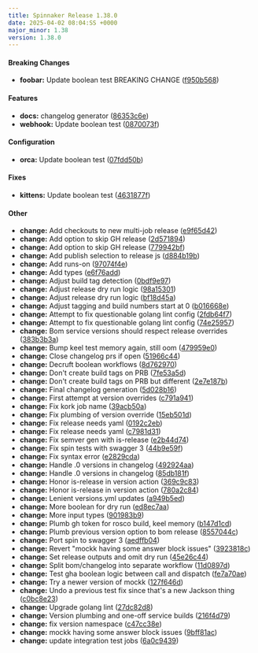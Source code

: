 ```yaml
---
title: Spinnaker Release 1.38.0
date: 2025-04-02 08:04:SS +0000
major_minor: 1.38
version: 1.38.0
---
```


#### Breaking Changes

* **foobar:** Update boolean test BREAKING CHANGE ([f950b568](https://github.com/jcavanagh/spinnaker-monorepo-public/commit/f950b5681b94c7b759e7d02efc04f2ac9ea4f3b9))

#### Features

* **docs:** changelog generator ([86353c6e](https://github.com/jcavanagh/spinnaker-monorepo-public/commit/86353c6ee2d622f51a62961fa20c7264e2923327))
* **webhook:** Update boolean test ([0870073f](https://github.com/jcavanagh/spinnaker-monorepo-public/commit/0870073f8e68c6dd8ffdc6d0739f9643916cf99b))

#### Configuration

* **orca:** Update boolean test ([07fdd50b](https://github.com/jcavanagh/spinnaker-monorepo-public/commit/07fdd50b0ee93e9dcec1d40cbecfedb436c90fb6))

#### Fixes

* **kittens:** Update boolean test ([4631877f](https://github.com/jcavanagh/spinnaker-monorepo-public/commit/4631877f0edbfe9dbf955dfb93be0483bdb2c1de))

#### Other

* **change:** Add checkouts to new multi-job release ([e9f65d42](https://github.com/jcavanagh/spinnaker-monorepo-public/commit/e9f65d42f46e2d07163dd52353bb349b7145b1d1))
* **change:** Add option to skip GH release ([2d571894](https://github.com/jcavanagh/spinnaker-monorepo-public/commit/2d57189434bedb9154f079cb7b1cb659a155c9c3))
* **change:** Add option to skip GH release ([779942bf](https://github.com/jcavanagh/spinnaker-monorepo-public/commit/779942bf655a825c860b467b4d3053161b6fc908))
* **change:** Add publish selection to release js ([d884b19b](https://github.com/jcavanagh/spinnaker-monorepo-public/commit/d884b19b4a031966d275893cfd6ab4e0612cf75c))
* **change:** Add runs-on ([97074f4e](https://github.com/jcavanagh/spinnaker-monorepo-public/commit/97074f4e71cb6d0a0b7d01e1fee163e322662089))
* **change:** Add types ([e6f76add](https://github.com/jcavanagh/spinnaker-monorepo-public/commit/e6f76add9b2fdafe67c5d187767bf84eb4a670b7))
* **change:** Adjust build tag detection ([0bdf9e97](https://github.com/jcavanagh/spinnaker-monorepo-public/commit/0bdf9e9720bb311ca210c1aea8a445e478e73316))
* **change:** Adjust release dry run logic ([98a15301](https://github.com/jcavanagh/spinnaker-monorepo-public/commit/98a1530130ecf6f4cd9ba467d46080ab86c29815))
* **change:** Adjust release dry run logic ([bf18d45a](https://github.com/jcavanagh/spinnaker-monorepo-public/commit/bf18d45aed46d15748564edef2bd681794d28e66))
* **change:** Adjust tagging and build numbers start at 0 ([b016668e](https://github.com/jcavanagh/spinnaker-monorepo-public/commit/b016668e68da6e375f63b2d0d733ff68b5a672a9))
* **change:** Attempt to fix questionable golang lint config ([2fdb64f7](https://github.com/jcavanagh/spinnaker-monorepo-public/commit/2fdb64f7bec591cb6784494a55c7c7590e48f99a))
* **change:** Attempt to fix questionable golang lint config ([74e25957](https://github.com/jcavanagh/spinnaker-monorepo-public/commit/74e259572946ee6e67dbed6cea92c5e995444f09))
* **change:** Bom service versions should respect release overrides ([383b3b3a](https://github.com/jcavanagh/spinnaker-monorepo-public/commit/383b3b3a0b7e7b9c02d7b44de9be43fa915b30e8))
* **change:** Bump keel test memory again, still oom ([479959e0](https://github.com/jcavanagh/spinnaker-monorepo-public/commit/479959e00aa78bc7bf369e40e1958d79537865a4))
* **change:** Close changelog prs if open ([51966c44](https://github.com/jcavanagh/spinnaker-monorepo-public/commit/51966c44f971ab41ed5e6c7f7c8208d8f5e19504))
* **change:** Decruft boolean workflows ([8d762970](https://github.com/jcavanagh/spinnaker-monorepo-public/commit/8d7629702f57871f2ad05cf19f5cf9c230e7f236))
* **change:** Don't create build tags on PRB ([7fe53a5d](https://github.com/jcavanagh/spinnaker-monorepo-public/commit/7fe53a5da759dfc4dcf84f20adc90797dced4e0b))
* **change:** Don't create build tags on PRB but different ([2e7e187b](https://github.com/jcavanagh/spinnaker-monorepo-public/commit/2e7e187b224912e853783cd6b20aed02ca554514))
* **change:** Final changelog generation ([5d028b16](https://github.com/jcavanagh/spinnaker-monorepo-public/commit/5d028b16ae40ba55e56b3ce64653bacc3628c5a9))
* **change:** First attempt at version overrides ([c791a941](https://github.com/jcavanagh/spinnaker-monorepo-public/commit/c791a9414999a4042230d3b5b0cce02773ca8d24))
* **change:** Fix kork job name ([39acb50a](https://github.com/jcavanagh/spinnaker-monorepo-public/commit/39acb50ab4985214f71fa9a166e0fd53d34d8d03))
* **change:** Fix plumbing of version override ([15eb501d](https://github.com/jcavanagh/spinnaker-monorepo-public/commit/15eb501d9fc3eec1f4835debedb44034597f3039))
* **change:** Fix release needs yaml ([0192c2eb](https://github.com/jcavanagh/spinnaker-monorepo-public/commit/0192c2ebdf5c04adc427f88be74804f38a6cdd4e))
* **change:** Fix release needs yaml ([c7981d31](https://github.com/jcavanagh/spinnaker-monorepo-public/commit/c7981d312c4e95d8aa6d11bb1cb7f26b34854553))
* **change:** Fix semver gen with is-release ([e2b44d74](https://github.com/jcavanagh/spinnaker-monorepo-public/commit/e2b44d74d567dbd4e003d304aa49a99387fe4cf4))
* **change:** Fix spin tests with swagger 3 ([44b9e59f](https://github.com/jcavanagh/spinnaker-monorepo-public/commit/44b9e59ffbb992bc2f1eb0375f8705312aff249a))
* **change:** Fix syntax error ([e2829cda](https://github.com/jcavanagh/spinnaker-monorepo-public/commit/e2829cdab90dcf5ef6ab4da713ecfb1cea989efd))
* **change:** Handle .0 versions in changelog ([492924aa](https://github.com/jcavanagh/spinnaker-monorepo-public/commit/492924aa62caad35b6b8f03ca9233faf97c62649))
* **change:** Handle .0 versions in changelog ([85db181f](https://github.com/jcavanagh/spinnaker-monorepo-public/commit/85db181f4f3702ef16968e16514a6cf77dbab694))
* **change:** Honor is-release in version action ([369c9c83](https://github.com/jcavanagh/spinnaker-monorepo-public/commit/369c9c831631cdf971382bcfc84644c478613d74))
* **change:** Honor is-release in version action ([780a2c84](https://github.com/jcavanagh/spinnaker-monorepo-public/commit/780a2c8481ab37a38f443f68fa3af2acfff4f151))
* **change:** Lenient versions.yml updates ([a949b5ed](https://github.com/jcavanagh/spinnaker-monorepo-public/commit/a949b5edfe99d02eff7bc5972e1e25642cc8dc45))
* **change:** More boolean for dry run ([ed8ec7aa](https://github.com/jcavanagh/spinnaker-monorepo-public/commit/ed8ec7aacd60fb78d7a131b65840e7523774fc9b))
* **change:** More input types ([901983b9](https://github.com/jcavanagh/spinnaker-monorepo-public/commit/901983b93471ae0dd86658a0cf4cab138244384a))
* **change:** Plumb gh token for rosco build, keel memory ([b147d1cd](https://github.com/jcavanagh/spinnaker-monorepo-public/commit/b147d1cd3971f8e47de968da5ca158a90f7cefeb))
* **change:** Plumb previous version option to bom release ([8557044c](https://github.com/jcavanagh/spinnaker-monorepo-public/commit/8557044caacdc763cb512d753cbd5b998c7e998d))
* **change:** Port spin to swagger 3 ([aedffb04](https://github.com/jcavanagh/spinnaker-monorepo-public/commit/aedffb04380a64c21737231c7912711a0b3349ca))
* **change:** Revert "mockk having some answer block issues" ([3923818c](https://github.com/jcavanagh/spinnaker-monorepo-public/commit/3923818cc1b4ce18a2d9f9bcabf6ed526d0d2663))
* **change:** Set release outputs and omit dry run ([45e26c44](https://github.com/jcavanagh/spinnaker-monorepo-public/commit/45e26c44f7d610379f146b53d926f4a3eb414b3b))
* **change:** Split bom/changelog into separate workflow ([11d0897d](https://github.com/jcavanagh/spinnaker-monorepo-public/commit/11d0897de7e44147726813e09faac4d4772da83a))
* **change:** Test gha boolean logic between call and dispatch ([fe7a70ae](https://github.com/jcavanagh/spinnaker-monorepo-public/commit/fe7a70ae0a54c7959c5f73e0302622720ae668f2))
* **change:** Try a newer version of mockk ([127f646d](https://github.com/jcavanagh/spinnaker-monorepo-public/commit/127f646db5f590b887aea1bc72ca535d2a5dc7f7))
* **change:** Undo a previous test fix since that's a new Jackson thing ([c0bc8e23](https://github.com/jcavanagh/spinnaker-monorepo-public/commit/c0bc8e236c6a9703a38f1918c53db5430b244830))
* **change:** Upgrade golang lint ([27dc82d8](https://github.com/jcavanagh/spinnaker-monorepo-public/commit/27dc82d8fde95b6cc1a38c13c745a817fd17f89d))
* **change:** Version plumbing and one-off service builds ([216f4d79](https://github.com/jcavanagh/spinnaker-monorepo-public/commit/216f4d79628990de0f07fbd2a0b58a9048d63300))
* **change:** fix version namespace ([c47cc38e](https://github.com/jcavanagh/spinnaker-monorepo-public/commit/c47cc38e5c0513575e6d1f6b7f49c096ea949606))
* **change:** mockk having some answer block issues ([9bff81ac](https://github.com/jcavanagh/spinnaker-monorepo-public/commit/9bff81acbfb11bead8038a97aebff9cd0cdbefc1))
* **change:** update integration test jobs ([6a0c9439](https://github.com/jcavanagh/spinnaker-monorepo-public/commit/6a0c943973a7d3ccd4e40033853be7008b0f8994))
